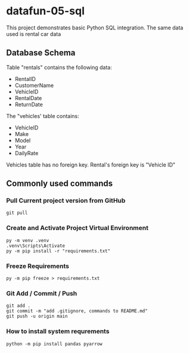# datafun-05-sql

This project demonstrates basic Python SQL integration.  The same data used is rental car data

## Database Schema

Table "rentals" contains the following data:
- RentalID
- CustomerName
- VehicleID
- RentalDate
- ReturnDate

The "vehicles' table contains:
- VehicleID
- Make
- Model
- Year
- DailyRate

Vehicles table has no foreign key.  Rental's foreign key is "Vehicle ID"

## Commonly used commands

### Pull Current project version from GitHub

```shell
git pull
```

### Create and Activate Project Virtual Environment

```shell
py -m venv .venv
.venv\Scripts\Activate
py -m pip install -r "requirements.txt"
```

### Freeze Requirements

```shell
py -m pip freeze > requirements.txt
```

### Git Add / Commit / Push

```shell
git add .
git commit -m "add .gitignore, commands to README.md"
git push -u origin main
```

### How to install system requrements

```shell
python -m pip install pandas pyarrow 
```
